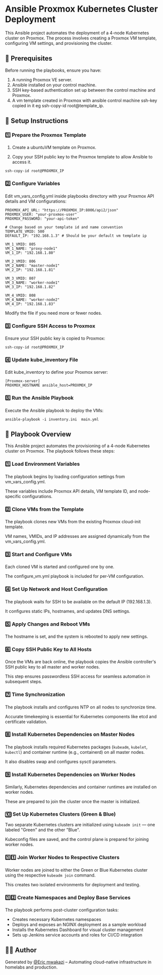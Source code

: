 # Ansible Proxmox Kubernetes Cluster Deployment
This Ansible project automates the deployment of a 4-node Kubernetes cluster on Proxmox. The process involves creating a Proxmox VM template, configuring VM settings, and provisioning the cluster.

## 📌 Prerequisites
Before running the playbooks, ensure you have:

1. A running Proxmox VE server.
2. Ansible installed on your control machine.
3. SSH key-based authentication set up between the control machine and Proxmox.
4. A vm template created in Proxmox with ansible control machine ssh-key copied in it eg ssh-copy-id root@template_ip.

## 🔧 Setup Instructions
### 1️⃣ Prepare the Proxmox Template
1. Create a ubuntuVM template on Proxmox.

2. Copy your SSH public key to the Proxmox template to allow Ansible to access it.
```
ssh-copy-id root@PROXMOX_IP
```
### 2️⃣ Configure Variables
Edit vm_vars_config.yml inside playbooks directory with your Proxmox API details and VM configurations:
```
PROXMOX_API_URL: "https://PROXMOX_IP:8006/api2/json"
PROXMOX_USER: "your-proxmox-user"
PROXMOX_PASSWORD: "your-api-token"

# Change based on your template id and name convention
TEMPLATE_VMID: 500
DEFAULT_IP: "192.168.1.3" # Should be your default vm template ip

VM_1_VMID: 805
VM_1_NAME: "proxy-node1"
VM_1_IP: "192.168.1.80"

VM_2_VMID: 806
VM_2_NAME: "master-node1"
VM_2_IP: "192.168.1.81"

VM_3_VMID: 807
VM_3_NAME: "worker-node1"
VM_3_IP: "192.168.1.82"

VM_4_VMID: 808
VM_4_NAME: "worker-node2"
VM_4_IP: "192.168.1.83"
```
Modify the file if you need more or fewer nodes.

### 3️⃣ Configure SSH Access to Proxmox
Ensure your SSH public key is copied to Proxmox:
```
ssh-copy-id root@PROXMOX_IP
```
### 4️⃣ Update kube_inventory File
Edit kube_inventory to define your Proxmox server:
```
[Proxmox-server]
PROXMOX_HOSTNAME ansible_host=PROXMOX_IP
```

### 5️⃣ Run the Ansible Playbook
Execute the Ansible playbook to deploy the VMs:

```
ansible-playbook -i inventory.ini  main.yml
```
## 🚀 Playbook Overview

This Ansible project automates the provisioning of a 4-node Kubernetes cluster on Proxmox. The playbook follows these steps:

### 1️⃣ Load Environment Variables
The playbook begins by loading configuration settings from vm_vars_config.yml.

These variables include Proxmox API details, VM template ID, and node-specific configurations.

### 2️⃣ Clone VMs from the Template
The playbook clones new VMs from the existing Proxmox cloud-init template.

VM names, VMIDs, and IP addresses are assigned dynamically from the vm_vars_config.yml.
### 3️⃣ Start and Configure VMs
Each cloned VM is started and configured one by one.

The configure_vm.yml playbook is included for per-VM configuration.

### 4️⃣ Set Up Network and Host Configuration
The playbook waits for SSH to be available on the default IP (192.168.1.3).

It configures static IPs, hostnames, and updates DNS settings.

### 5️⃣ Apply Changes and Reboot VMs
The hostname is set, and the system is rebooted to apply new settings.
### 6️⃣ Copy SSH Public Key to All Hosts
Once the VMs are back online, the playbook copies the Ansible controller's SSH public key to all master and worker nodes.

This step ensures passwordless SSH access for seamless automation in subsequent steps.

### 7️⃣ Time Synchronization
The playbook installs and configures NTP on all nodes to synchronize time.

Accurate timekeeping is essential for Kubernetes components like etcd and certificate validation.

### 8️⃣ Install Kubernetes Dependencies on Master Nodes
The playbook installs required Kubernetes packages (`kubeadm`, `kubelet`, `kubectl`) and container runtime (e.g., containerd) on all master nodes.

It also disables swap and configures sysctl parameters.

### 9️⃣ Install Kubernetes Dependencies on Worker Nodes
Similarly, Kubernetes dependencies and container runtimes are installed on worker nodes.

These are prepared to join the cluster once the master is initialized.

### 🔟 Set Up Kubernetes Clusters (Green & Blue)
Two separate Kubernetes clusters are initialized using `kubeadm init` — one labeled "Green" and the other "Blue".

Kubeconfig files are saved, and the control plane is prepared for joining worker nodes.

### 1️⃣1️⃣ Join Worker Nodes to Respective Clusters
Worker nodes are joined to either the Green or Blue Kubernetes cluster using the respective `kubeadm join` command.

This creates two isolated environments for deployment and testing.

### 1️⃣2️⃣ Create Namespaces and Deploy Base Services
The playbook performs post-cluster configuration tasks:

- Creates necessary Kubernetes namespaces
- Deploys and exposes an NGINX deployment as a sample workload
- Installs the Kubernetes Dashboard for visual cluster management
- Sets up Jenkins service accounts and roles for CI/CD integration

## 👨‍💻 Author

Generated by [@Eric mwakazi](https://www.linkedin.com/in/eric-mwakazi) – Automating cloud-native infrastructure in homelabs and production.
